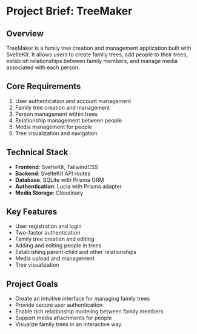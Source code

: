 # Project Brief: TreeMaker

## Overview
TreeMaker is a family tree creation and management application built with SvelteKit. It allows users to create family trees, add people to their trees, establish relationships between family members, and manage media associated with each person.

## Core Requirements
1. User authentication and account management
2. Family tree creation and management
3. Person management within trees
4. Relationship management between people
5. Media management for people
6. Tree visualization and navigation

## Technical Stack
- **Frontend**: SvelteKit, TailwindCSS
- **Backend**: SvelteKit API routes
- **Database**: SQLite with Prisma ORM
- **Authentication**: Lucia with Prisma adapter
- **Media Storage**: Cloudinary

## Key Features
- User registration and login
- Two-factor authentication
- Family tree creation and editing
- Adding and editing people in trees
- Establishing parent-child and other relationships
- Media upload and management
- Tree visualization

## Project Goals
- Create an intuitive interface for managing family trees
- Provide secure user authentication
- Enable rich relationship modeling between family members
- Support media attachments for people
- Visualize family trees in an interactive way
